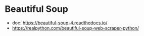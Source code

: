 # Beautiful Soup
- doc: https://beautiful-soup-4.readthedocs.io/
- https://realpython.com/beautiful-soup-web-scraper-python/
